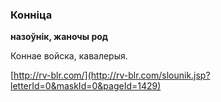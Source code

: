 ### Конніца
**назоўнік, жаночы род**

Коннае войска, кавалерыя.

<a rel="author">[http://rv-blr.com/](http://rv-blr.com/slounik.jsp?letterId=0&maskId=0&pageId=1429)</a>
